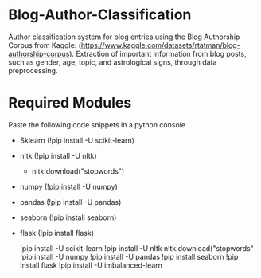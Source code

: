 # Blog-Author-Classification
Author classification system for blog entries using the Blog Authorship Corpus from Kaggle: (https://www.kaggle.com/datasets/rtatman/blog-authorship-corpus). Extraction of important information from blog posts, such as gender, age, topic, and astrological signs, through data preprocessing.

# Required Modules
Paste the following code snippets in a python console

- Sklearn (!pip install -U scikit-learn)
- nltk (!pip install -U nltk)
  - nltk.download("stopwords")
- numpy (!pip install -U numpy)
- pandas (!pip install -U pandas)
- seaborn (!pip install seaborn)
- flask (!pip install flask)

  !pip install -U scikit-learn
  !pip install -U nltk
  nltk.download("stopwords"
  !pip install -U numpy
  !pip install -U pandas
  !pip install seaborn
  !pip install flask
  !pip install -U imbalanced-learn
